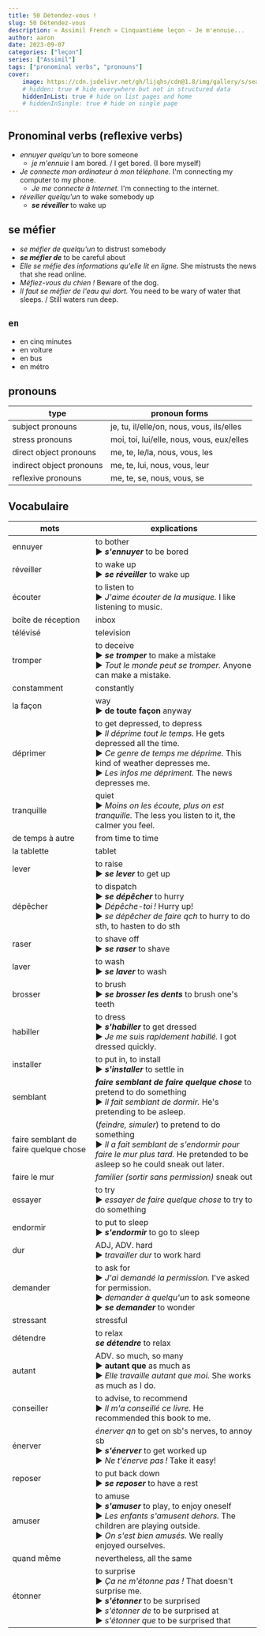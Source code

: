 ```yaml
---
title: 50 Détendez-vous !
slug: 50 Détendez-vous
description: « Assimil French » Cinquantième leçon - Je m'ennuie...
author: aaron
date: 2023-09-07
categories: ["leçon"]
series: ["Assimil"]
tags: ["pronominal verbs", "pronouns"]
cover: 
    image: https://cdn.jsdelivr.net/gh/lijqhs/cdn@1.8/img/gallery/s/sean-pollock-PhYq704ffdA-unsplash.jpg
    # hidden: true # hide everywhere but not in structured data
    hiddenInList: true # hide on list pages and home
    # hiddenInSingle: true # hide on single page
---
```


## Pronominal verbs (reflexive verbs)

- *ennuyer quelqu'un* to bore someone 
  - *je m'ennuie* I am bored. / I get bored. (I bore myself)
- *Je connecte mon ordinateur à mon téléphone.* I'm connecting my computer to my phone.
  - *Je me connecte à Internet.* I'm connecting to the internet.
- *réveiller quelqu'un* to wake somebody up
  - ***se réveiller*** to wake up

## se méfier

- *se méfier de quelqu'un* to distrust somebody
- ***se méfier de*** to be careful about
- *Elle se méfie des informations qu'elle lit en ligne.* She mistrusts the news that she read online.
- *Méfiez-vous du chien !* Beware of the dog.
- *Il faut se méfier de l'eau qui dort.* You need to be wary of water that sleeps. / Still waters run deep.

## `en`

- en cinq minutes
- en voiture
- en bus
- en métro

## pronouns

| type                   | pronoun forms                     |
|------------------------|-----------------------------------|
| subject pronouns       | je, tu, il/elle/on, nous, vous, ils/elles |
| stress pronouns        | moi, toi, lui/elle, nous, vous, eux/elles |
| direct object pronouns | me, te, le/la, nous, vous, les     |
| indirect object pronouns | me, te, lui, nous, vous, leur    |
| reflexive pronouns     | me, te, se, nous, vous, se         |




## Vocabulaire

| mots | explications |
| ---- | ------ | 
| ennuyer | to bother </br> ▶︎ ***s'ennuyer*** to be bored |
| réveiller | to wake up </br> ▶︎ ***se réveiller*** to wake up |
| écouter | to listen to </br> ▶︎ *J'aime écouter de la musique.* I like listening to music. |
| boîte de réception | inbox |
| télévisé | television |
| tromper | to deceive </br> ▶︎ ***se tromper*** to make a mistake </br> ▶︎ *Tout le monde peut se tromper.* Anyone can make a mistake. |
| constamment | constantly |
| la façon | way </br> ▶︎ **de toute façon** anyway |
| déprimer | to get depressed, to depress </br> ▶︎ *Il déprime tout le temps.* He gets depressed all the time. </br> ▶︎ *Ce genre de temps me déprime.* This kind of weather depresses me. </br> ▶︎ *Les infos me dépriment.* The news depresses me. |
| tranquille | quiet </br> ▶︎ *Moins on les écoute, plus on est tranquille.* The less you listen to it, the calmer you feel. | 
| de temps à autre | from time to time |
| la tablette | tablet |
| lever | to raise </br> ▶︎ ***se lever*** to get up |
| dépêcher | to dispatch </br> ▶︎ ***se dépêcher*** to hurry </br> ▶︎ *Dépêche-toi !* Hurry up! </br> ▶︎ *se dépêcher de faire qch* to hurry to do sth, to hasten to do sth |
| raser | to shave off </br> ▶︎ ***se raser*** to shave |
| laver | to wash </br> ▶︎ ***se laver*** to wash |
| brosser | to brush </br> ▶︎ ***se brosser les dents*** to brush one's teeth |
| habiller | to dress </br> ▶︎ ***s'habiller*** to get dressed </br> ▶︎ *Je me suis rapidement habillé.* I got dressed quickly. |
| installer | to put in, to install </br> ▶︎ ***s'installer*** to settle in | 
| semblant | ***faire semblant de faire quelque chose*** to pretend to do something </br> ▶︎ *Il fait semblant de dormir.* He's pretending to be asleep. |
| faire semblant de faire quelque chose | (*feindre, simuler*) to pretend to do something </br> ▶︎ *Il a fait semblant de s'endormir pour faire le mur plus tard.* He pretended to be asleep so he could sneak out later. |
| faire le mur | *familier (sortir sans permission)* sneak out |
| essayer | to try </br> ▶︎ *essayer de faire quelque chose* to try to do something |
| endormir | to put to sleep </br> ▶︎ ***s'endormir*** to go to sleep | 
| dur | ADJ, ADV. hard </br> ▶︎ *travailler dur* to work hard |
| demander |  to ask for </br> ▶︎ *J'ai demandé la permission.* I've asked for permission. </br> ▶︎ *demander à quelqu'un* to ask someone </br> ▶︎ ***se demander*** to wonder |
| stressant | stressful |
| détendre | to relax </br> ***se détendre*** to relax |
| autant | ADV. so much, so many </br> ▶︎ **autant que** as much as </br> ▶︎ *Elle travaille autant que moi.* She works as much as I do. |
| conseiller | to advise, to recommend </br> ▶︎ *Il m'a conseillé ce livre.* He recommended this book to me. |
| énerver | *énerver qn* to get on sb's nerves, to annoy sb </br> ▶︎ ***s'énerver*** to get worked up </br> ▶︎ *Ne t'énerve pas !* Take it easy! |
| reposer | to put back down </br> ▶︎ ***se reposer*** to have a rest |
| amuser | to amuse </br> ▶︎ ***s'amuser*** to play, to enjoy oneself </br> ▶︎ *Les enfants s'amusent dehors.* The children are playing outside. </br> ▶︎ *On s'est bien amusés.* We really enjoyed ourselves. |
| quand même | nevertheless, all the same |
| étonner | to surprise </br> ▶︎ *Ça ne m'étonne pas !* That doesn't surprise me. </br> ▶︎ ***s'étonner*** to be surprised </br> ▶︎ *s'étonner de* to be surprised at </br> ▶︎ *s'étonner que* to be surprised that |